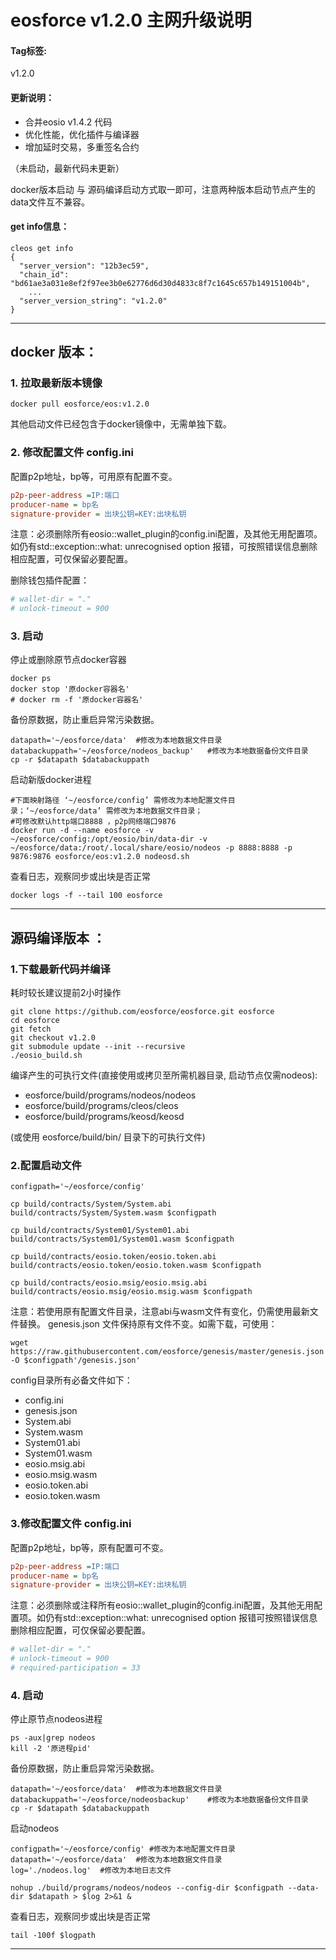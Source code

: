 # eosforce v1.2.0 主网升级说明

#### Tag标签:
v1.2.0

#### 更新说明：
- 合并eosio v1.4.2 代码
- 优化性能，优化插件与编译器
- 增加延时交易，多重签名合约

（未启动，最新代码未更新）

docker版本启动 与 源码编译启动方式取一即可，注意两种版本启动节点产生的data文件互不兼容。

#### get info信息：
```shell
cleos get info
{
  "server_version": "12b3ec59",
  "chain_id": "bd61ae3a031e8ef2f97ee3b0e62776d6d30d4833c8f7c1645c657b149151004b",
	...
  "server_version_string": "v1.2.0"
}
```

-----
## docker 版本：

### 1. 拉取最新版本镜像

```shell
docker pull eosforce/eos:v1.2.0
```

其他启动文件已经包含于docker镜像中，无需单独下载。

### 2. 修改配置文件 config.ini

配置p2p地址，bp等，可用原有配置不变。

```ini
p2p-peer-address =IP:端口
producer-name = bp名
signature-provider = 出块公钥=KEY:出块私钥
```

注意：必须删除所有eosio::wallet_plugin的config.ini配置，及其他无用配置项。如仍有std::exception::what: unrecognised option 报错，可按照错误信息删除相应配置，可仅保留必要配置。


删除钱包插件配置：
```ini
# wallet-dir = "."
# unlock-timeout = 900
```

### 3. 启动

停止或删除原节点docker容器

```shell
docker ps
docker stop '原docker容器名'
# docker rm -f '原docker容器名' 
```

备份原数据，防止重启异常污染数据。

```shell
datapath='~/eosforce/data'	#修改为本地数据文件目录
databackuppath='~/eosforce/nodeos_backup'	#修改为本地数据备份文件目录
cp -r $datapath $databackuppath
```

启动新版docker进程

```shell
#下面映射路径 ‘~/eosforce/config’ 需修改为本地配置文件目录；‘~/eosforce/data’ 需修改为本地数据文件目录；
#可修改默认http端口8888 ，p2p网络端口9876
docker run -d --name eosforce -v ~/eosforce/config:/opt/eosio/bin/data-dir -v ~/eosforce/data:/root/.local/share/eosio/nodeos -p 8888:8888 -p 9876:9876 eosforce/eos:v1.2.0 nodeosd.sh
```

查看日志，观察同步或出块是否正常
```shell
docker logs -f --tail 100 eosforce
```

----
## 源码编译版本 ：

### 1.下载最新代码并编译

耗时较长建议提前2小时操作

```shell
git clone https://github.com/eosforce/eosforce.git eosforce
cd eosforce
git fetch
git checkout v1.2.0
git submodule update --init --recursive
./eosio_build.sh
```

编译产生的可执行文件(直接使用或拷贝至所需机器目录, 启动节点仅需nodeos):

- eosforce/build/programs/nodeos/nodeos
- eosforce/build/programs/cleos/cleos
- eosforce/build/programs/keosd/keosd

 (或使用 eosforce/build/bin/ 目录下的可执行文件)

### 2.配置启动文件

```shell
configpath='~/eosforce/config'

cp build/contracts/System/System.abi build/contracts/System/System.wasm $configpath

cp build/contracts/System01/System01.abi build/contracts/System01/System01.wasm $configpath

cp build/contracts/eosio.token/eosio.token.abi build/contracts/eosio.token/eosio.token.wasm $configpath

cp build/contracts/eosio.msig/eosio.msig.abi build/contracts/eosio.msig/eosio.msig.wasm $configpath

```
注意：若使用原有配置文件目录，注意abi与wasm文件有变化，仍需使用最新文件替换。
genesis.json 文件保持原有文件不变。如需下载，可使用：

```shell
wget https://raw.githubusercontent.com/eosforce/genesis/master/genesis.json -O $configpath'/genesis.json' 
```

config目录所有必备文件如下：

- config.ini
- genesis.json
- System.abi  
- System.wasm  
- System01.abi 
- System01.wasm  
- eosio.msig.abi  
- eosio.msig.wasm  
- eosio.token.abi  
- eosio.token.wasm  


### 3.修改配置文件 config.ini

配置p2p地址，bp等，原有配置可不变。

```ini
p2p-peer-address =IP:端口
producer-name = bp名
signature-provider = 出块公钥=KEY:出块私钥
```

注意：必须删除或注释所有eosio::wallet_plugin的config.ini配置，及其他无用配置项。如仍有std::exception::what: unrecognised option 报错可按照错误信息删除相应配置，可仅保留必要配置。

```ini
# wallet-dir = "."
# unlock-timeout = 900
# required-participation = 33
```

### 4. 启动

停止原节点nodeos进程

```shell
ps -aux|grep nodeos
kill -2 '原进程pid'
```

备份原数据，防止重启异常污染数据。

```shell
datapath='~/eosforce/data'	#修改为本地数据文件目录
databackuppath='~/eosforce/nodeosbackup'	#修改为本地数据备份文件目录
cp -r $datapath $databackuppath
```

启动nodeos

```shell
configpath='~/eosforce/config' #修改为本地配置文件目录
datapath='~/eosforce/data'	#修改为本地数据文件目录
log='./nodeos.log'	#修改为本地日志文件

nohup ./build/programs/nodeos/nodeos --config-dir $configpath --data-dir $datapath > $log 2>&1 &
```

查看日志，观察同步或出块是否正常

```shell
tail -100f $logpath
```

------

